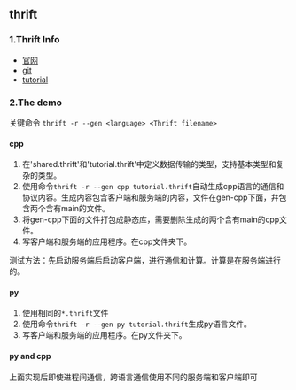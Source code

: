## thrift

### 1.Thrift Info
- [官网](http://thrift.apache.org/)
- [git](https://github.com/apache/thrift)
- [tutorial](https://github.com/apache/thrift/tree/master/tutorial)

### 2.The demo
关键命令 `thrift -r --gen <language> <Thrift filename>`
#### cpp
1. 在'shared.thrift'和'tutorial.thrift'中定义数据传输的类型，支持基本类型和复杂的类型。
2. 使用命令`thrift -r --gen cpp tutorial.thrift`自动生成cpp语言的通信和协议内容。生成内容包含客户端和服务端的内容，文件在gen-cpp下面，幷包含两个含有main的文件。
3. 将gen-cpp下面的文件打包成静态库，需要删除生成的两个含有main的cpp文件。
4. 写客户端和服务端的应用程序。在cpp文件夹下。

测试方法：先启动服务端后启动客户端，进行通信和计算。计算是在服务端进行的。

#### py
1. 使用相同的`*.thrift`文件
2. 使用命令`thrift -r --gen py tutorial.thrift`生成py语言文件。
3. 写客户端和服务端的应用程序。在py文件夹下。


#### py and cpp
上面实现后即使进程间通信，跨语言通信使用不同的服务端和客户端即可
